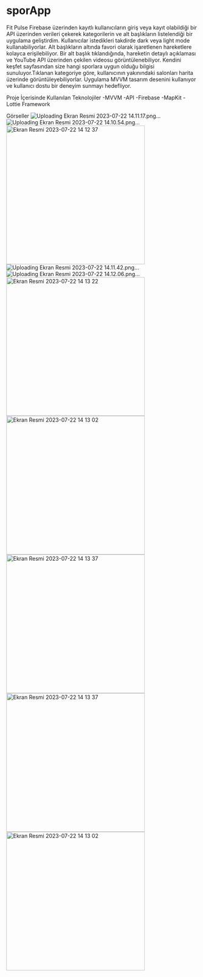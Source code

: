 
# sporApp
Fit Pulse 
Firebase üzerinden kayıtlı kullanıcıların giriş veya kayıt olabildiği bir API üzerinden verileri çekerek kategorilerin ve alt başlıkların listelendiği bir uygulama geliştirdim. 
Kullanıcılar istedikleri takdirde dark veya light mode kullanabiliyorlar. Alt başlıkların altında favori olarak işaretlenen hareketlere kolayca erişilebiliyor. 
Bir alt başlık tıklandığında, hareketin detaylı açıklaması ve YouTube API üzerinden çekilen videosu görüntülenebiliyor. Kendini keşfet 
sayfasından size hangi sporlara uygun olduğu bilgisi sunuluyor.Tıklanan kategoriye göre, kullanıcının yakınındaki salonları harita üzerinde görüntüleyebiliyorlar.
Uygulama MVVM tasarım desenini kullanıyor ve kullanıcı dostu bir deneyim sunmayı hedefliyor.

Proje İçerisinde Kullanılan Teknolojiler 
-MVVM
-API
-Firebase
-MapKit
-Lottie Framework

Görseller
![Uploading Ekran Resmi 2023-07-22 14.11.17.png…]()
![Uploading Ekran Resmi 2023-07-22 14.10.54.png…]()
<img width="364" alt="Ekran Resmi 2023-07-22 14 12 37" src="https://github.com/eyuphanakkaya/sporApp/assets/96181594/d0c6d984-c8cb-40e8-8ca2-8aed497a6d41">
![<img width="364" alt="Ekran Resmi 2023-07-22 14 12 06" src="https://github.com/eyuphanakkaya/sporApp/assets/96181594/331ccd80-7bcd-4944-bac8-04ec8d2f903b">
Uploading Ekran Resmi 2023-07-22 14.11.42.png…]()
![Uploading Ekran Resmi 2023-07-22 14.12.06.png…]()
<img width="364" alt="Ekran Resmi 2023-07-22 14 13 22" src="https://github.com/eyuphanakkaya/sporApp/assets/96181594/cb945a9e-5a69-4b71-bc29-cdee73ecd2b1">
<img width="364" alt="Ekran Resmi 2023-07-22 14 13 02" src="https://github.com/eyuphanakkaya/sporApp/assets/96181594/bac5f0d7-0585-4dd0-945e-75babecb7ca7">
<img width="364" alt="Ekran Resmi 2023-07-22 14 13 37" src="https://github.com/eyuphanakkaya/sporApp/assets/96181594/529d3563-2f31-44d4-a461-e3ca9d04dd63">
<img width="364" alt="Ekran Resmi 2023-07-22 14 13 37" src="https://github.com/eyuphanakkaya/sporApp/assets/96181594/d878591d-5d90-4418-9fe5-d46952fa1f89"><img width="364" alt="Ekran Resmi 2023-07-22 14 13 02" src="https://github.com/eyuphanakkaya/sporApp/assets/96181594/f6e24d83-a7e3-4aa7-b51b-0ea3a327e441">










